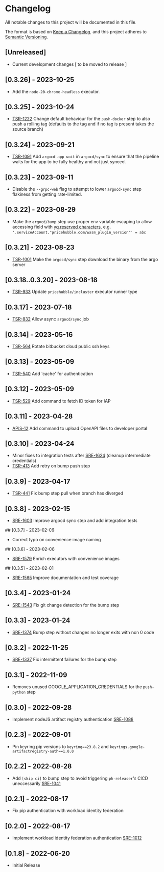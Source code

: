 # Changelog
All notable changes to this project will be documented in this file.

The format is based on [Keep a Changelog](https://keepachangelog.com/en/1.0.0/),
and this project adheres to [Semantic Versioning](https://semver.org/spec/v2.0.0.html).

## [Unreleased]
 - Current development changes [ to be moved to release ]

## [0.3.26] - 2023-10-25
 - Add the `node-20-chrome-headless` executor.

## [0.3.25] - 2023-10-24
 - [TSR-1222](https://pricehubble.atlassian.net/browse/TSR-1222) Change default behaviour for the `push-docker` step to also push a rolling tag (defaults to the tag and if no tag is present takes the source branch)

## [0.3.24] - 2023-09-21
 - [TSR-1091](https://pricehubble.atlassian.net/browse/TSR-1091) Add `argocd app wait` in `argocd/sync` to ensure that the pipeline waits for the app to be fully healthy and not just synced.

## [0.3.23] - 2023-09-11
 - Disable the `--grpc-web` flag to attempt to lower `argocd-sync` step flakiness from getting rate-limited. 

## [0.3.22] - 2023-08-29
 - Make the `argocd/bump` step use proper env variable escaping to allow accessing field with [yq reserved characters](https://mikefarah.gitbook.io/yq/v/v3.x/usage/path-expressions#keys-and-values-with-leading-dashes), e.g. `'.serviceAccount."pricehubble.com/wasm_plugin_version"' = abc`

## [0.3.21] - 2023-08-23
 - [TSR-1001](https://pricehubble.atlassian.net/browse/TSR-1001) Make the `argocd/sync` step download the binary from the argo server

## [0.3.18..0.3.20] - 2023-08-18
 - [TSR-933](https://pricehubble.atlassian.net/browse/TSR-933) Update `pricehubble/incluster` executor runner type

## [0.3.17] - 2023-07-18
 - [TSR-832](https://pricehubble.atlassian.net/browse/TSR-832) Allow async `argocd/sync` job

## [0.3.14] - 2023-05-16
 - [TSR-564](https://pricehubble.atlassian.net/browse/TSR-564) Rotate bitbucket cloud public ssh keys

## [0.3.13] - 2023-05-09
 - [TSR-540](https://pricehubble.atlassian.net/browse/TSR-540) Add 'cache' for authentication

## [0.3.12] - 2023-05-09
 - [TSR-529](https://pricehubble.atlassian.net/browse/TSR-529) Add command to fetch ID token for IAP

## [0.3.11] - 2023-04-28
 - [APIS-12](https://pricehubble.atlassian.net/browse/APIS-95) Add command to upload OpenAPI files to developer portal

## [0.3.10] - 2023-04-24
 - Minor fixes to integration tests after [SRE-1624](https://pricehubble.atlassian.net/browse/SRE-1624) (cleanup intermediate credentials)
 - [TSR-413](https://pricehubble.atlassian.net/browse/TSR-413) Add retry on bump push step

## [0.3.9] - 2023-04-17
 - [TSR-441](https://pricehubble.atlassian.net/browse/TSR-441) Fix bump step pull when branch has diverged

## [0.3.8] - 2023-02-15
 - [SRE-1603](https://pricehubble.atlassian.net/browse/SRE-1603) Improve argocd sync step and add integration tests 

## [0.3.7] - 2023-02-06
 - Correct typo on convenience image naming 

## [0.3.6] - 2023-02-06
 - [SRE-1579](https://pricehubble.atlassian.net/browse/SRE-1579) Enrich executors with convenience images

## [0.3.5] - 2023-02-01
 - [SRE-1565](https://pricehubble.atlassian.net/browse/SRE-1565) Improve documentation and test coverage

## [0.3.4] - 2023-01-24
 - [SRE-1543](https://pricehubble.atlassian.net/browse/SRE-1543) Fix git change detection for the bump step

## [0.3.3] - 2023-01-24
 - [SRE-1374](https://pricehubble.atlassian.net/browse/SRE-1374) Bump step without changes no longer exits with non 0 code

## [0.3.2] - 2022-11-25
 - [SRE-1337](https://pricehubble.atlassian.net/browse/SRE-1337) Fix intermittent failures for the bump step 

## [0.3.1] - 2022-11-09
 - Removes unused GOOGLE_APPLICATION_CREDENTIALS for the `push-python` step

## [0.3.0] - 2022-09-28
 - Implement nodeJS artifact registry authentication [SRE-1088](https://pricehubble.atlassian.net/browse/SRE-1088)

## [0.2.3] - 2022-09-01
 - Pin keyring pip versions to `keyring==23.8.2` and `keyrings.google-artifactregistry-auth==1.0.0` 

## [0.2.2] - 2022-08-28
 - Add `[skip ci]` to bump step to avoid triggering `ph-releaser`'s CICD uneccessarily [SRE-1041](https://pricehubble.atlassian.net/browse/SRE-1041)

## [0.2.1] - 2022-08-17
 - Fix pip authentication with workload identity federation 

## [0.2.0] - 2022-08-17
 - Implement workload identity federation authentication [SRE-1012](https://pricehubble.atlassian.net/browse/SRE-1012)

## [0.1.8] - 2022-06-20
 - Initial Release
